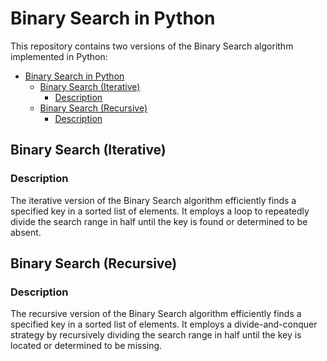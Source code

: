 # Binary Search in Python

This repository contains two versions of the Binary Search algorithm implemented in Python:

- [Binary Search in Python](#binary-search-in-python)
  - [Binary Search (Iterative)](#binary-search-iterative)
    - [Description](#description)
  - [Binary Search (Recursive)](#binary-search-recursive)
    - [Description](#description-1)

## Binary Search (Iterative)

### Description

The iterative version of the Binary Search algorithm efficiently finds a specified key in a sorted list of elements. It employs a loop to repeatedly divide the search range in half until the key is found or determined to be absent.

## Binary Search (Recursive)

### Description

The recursive version of the Binary Search algorithm efficiently finds a specified key in a sorted list of elements. It employs a divide-and-conquer strategy by recursively dividing the search range in half until the key is located or determined to be missing.
